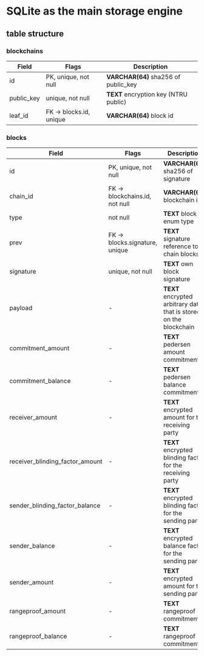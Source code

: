 # SQLite as the main storage engine

## table structure

### blockchains

| Field | Flags | Description |
| --- | --- | --- |
| id | PK, unique, not null | **VARCHAR(64)** sha256 of public_key  |
| public_key | unique, not null | **TEXT** encryption key (NTRU public) |
| leaf_id | FK -> blocks.id, unique | **VARCHAR(64)** block id |

### blocks

| Field | Flags | Description |
| --- | --- | --- |
| id | PK, unique, not null | **VARCHAR(64)** sha256 of signature  |
| chain_id | FK -> blockchains.id, not null | **VARCHAR(64)** blockchain id |
| type | not null | **TEXT** block enum type |
| prev | FK -> blocks.signature, unique | **TEXT** signature reference to chain blocks |
| signature | unique, not null | **TEXT** own block signature |
| payload | - | **TEXT** encrypted arbitrary data that is stored on the blockchain |
| commitment_amount | - | **TEXT** pedersen amount commitment |
| commitment_balance | - | **TEXT** pedersen balance commitment |
| receiver_amount | - | **TEXT** encrypted amount for the receiving party |
| receiver_blinding_factor_amount | - | **TEXT** encrypted blinding factor for the receiving party |
| sender_blinding_factor_balance | - | **TEXT** encrypted blinding factor for the sending party |
| sender_balance | - | **TEXT** encrypted balance factor for the sending party |
| sender_amount | - | **TEXT** encrypted amount for the sending party |
| rangeproof_amount | - | **TEXT** rangeproof commitment |
| rangeproof_balance | - | **TEXT** rangeproof commitment |
